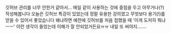 깃허브 관리를 너무 안한거 같아서... 매일 같이 사용하는 것에 중점을 두고 아무거나(?) 작성해봅니다
오늘은 깃허브 특강이 있었는데 정말 유용한 강의였고 무엇보다 용기(!)를 얻을 수 있어서 좋았습니다
왜냐하면 예전에 깃허브를 처음 접했을 때 '이게 도저히 뭐냐 ㅡㅡ' 이런 생각이 들었는데 이해가 잘 안되었거든요ㅠㅠ
내일 또 써야지.......
